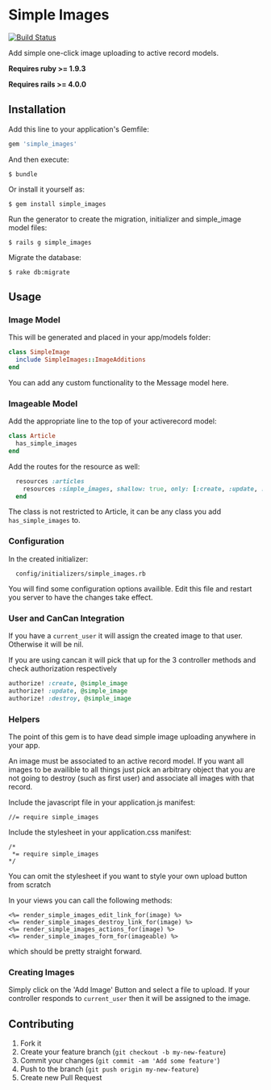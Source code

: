 # Simple Images

[![Build Status](https://travis-ci.org/kainage/simple_images.png)](https://travis-ci.org/kainage/simple_images)

Add simple one-click image uploading to active record models.

**Requires ruby >= 1.9.3**

**Requires rails >= 4.0.0**

## Installation

Add this line to your application's Gemfile:

```ruby
gem 'simple_images'
```

And then execute:

```
$ bundle
```

Or install it yourself as:

```
$ gem install simple_images
```

Run the generator to create the migration, initializer and simple_image model files:

```
$ rails g simple_images
```

Migrate the database:

```
$ rake db:migrate
```

## Usage

### Image Model

This will be generated and placed in your app/models folder:

```ruby
class SimpleImage
  include SimpleImages::ImageAdditions
end
```

You can add any custom functionality to the Message model here.

### Imageable Model

Add the appropriate line to the top of your activerecord model:

```ruby
class Article
  has_simple_images
end
```

Add the routes for the resource as well:

```ruby
  resources :articles
    resources :simple_images, shallow: true, only: [:create, :update, :destroy]
  end
```

The class is not restricted to Article, it can be any class you add ```has_simple_images``` to.

### Configuration

In the created initializer:

```
  config/initializers/simple_images.rb
```

You will find some configuration options availible.
Edit this file and restart you server to have the changes take effect.

### User and CanCan Integration

If you have a ```current_user``` it will assign the created image to that user.
Otherwise it will be nil.

If you are using cancan it will pick that up for the 3 controller methods and
check authorization respectively

```ruby
authorize! :create, @simple_image
authorize! :update, @simple_image
authorize! :destroy, @simple_image
```

### Helpers

The point of this gem is to have dead simple image uploading anywhere in your app.

An image must be associated to an active record model. If you want all images to be
availible to all things just pick an arbitrary object that you are not going to
destroy (such as first user) and associate all images with that record.

Include the javascript file in your application.js manifest:

```
//= require simple_images
```

Include the stylesheet in your application.css manifest:

```
/*
 *= require simple_images
*/
```

You can omit the stylesheet if you want to style your own upload button from scratch

In your views you can call the following methods:

```
<%= render_simple_images_edit_link_for(image) %>
<%= render_simple_images_destroy_link_for(image) %>
<%= render_simple_images_actions_for(image) %>
<%= render_simple_images_form_for(imageable) %>
```

which should be pretty straight forward.

### Creating Images

Simply click on the 'Add Image' Button and select a file to upload.
If your controller responds to ```current_user``` then it will be assigned to the image.

## Contributing

1. Fork it
2. Create your feature branch (`git checkout -b my-new-feature`)
3. Commit your changes (`git commit -am 'Add some feature'`)
4. Push to the branch (`git push origin my-new-feature`)
5. Create new Pull Request
